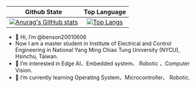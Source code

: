 |Github State|Top Language|
|:-:|:-:|
|[![Anurag's GitHub stats](https://github-readme-stats-eight-beta-67.vercel.app/api?username=benson20010606&show_icons=true&theme=light&card_width=320\&include_all_commits=true\&show=reviews,prs_merged\&rank_icon=github)](https://github.com/anuraghazra/github-readme-stats)|[![Top Langs](https://github-readme-stats-eight-beta-67.vercel.app/api/top-langs/?username=benson20010606&theme=light&layout=compact&langs_count=5&card_width=320&hide=jupyter%20notebook)](https://github.com/anuraghazra/github-readme-stats)|


- 👋 Hi, I’m @benson20010606
- Now I am a master student in Institute of Electrical and Control Engineering in National Yang Ming Chiao Tung University (NYCU), Hsinchu, Taiwan.
- 👀 I’m interested in Edge AI、Embedded system、 Robotic 、Computer Vision.
- 🌱 I’m currently learning Operating System、Microcontroller、 Robotic.

<!---
benson20010606/benson20010606 is a ✨ special ✨ repository because its `README.md` (this file) appears on your GitHub profile.
You can click the Preview link to take a look at your changes.
--->
